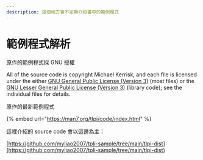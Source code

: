 ```yaml
---
description: 這個地方會不定期介紹書中的範例程式
---
```


# 範例程式解析

原作的範例程式採 GNU 授權

All of the source code is copyright Michael Kerrisk, and each file is licensed under the either [GNU General Public License (Version 3)](http://www.fsf.org/licensing/licenses/gpl-3.0.html) (most files) or the [GNU Lesser General Public License (Version 3)](http://www.fsf.org/licensing/licenses/lgpl-3.0.html) (library code); see the individual files for details.

原作的最新範例程式

{% embed url="https://man7.org/tlpi/code/index.html" %}

這裡介紹的 source code 會以這邊為主：

[https://github.com/myliao2007/tpli-sample/tree/main/tlpi-dist](https://github.com/myliao2007/tpli-sample/tree/main/tlpi-dist)
